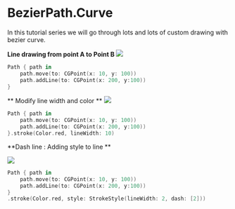 # BezierPath.Curve

In this tutorial series we will go through lots and lots of custom drawing with bezier curve.

**Line drawing from point A to Point B**
![](https://github.com/tigerraj32/BezierCurve-/line1.png)

```swift 
Path { path in
	path.move(to: CGPoint(x: 10, y: 100))
	path.addLine(to: CGPoint(x: 200, y:100))
}
```
** Modify line width and color **
![](https://github.com/tigerraj32/BezierCurve-/line2.png)

```swift
Path { path in
	path.move(to: CGPoint(x: 10, y: 100))
	path.addLine(to: CGPoint(x: 200, y:100))
}.stroke(Color.red, lineWidth: 10)
```

**Dash line : Adding style to line **

![](https://github.com/tigerraj32/BezierCurve-/line3.png)

```swift
Path { path in
	path.move(to: CGPoint(x: 10, y: 100))
	path.addLine(to: CGPoint(x: 200, y:100))
}
.stroke(Color.red, style: StrokeStyle(lineWidth: 2, dash: [2]))
```
